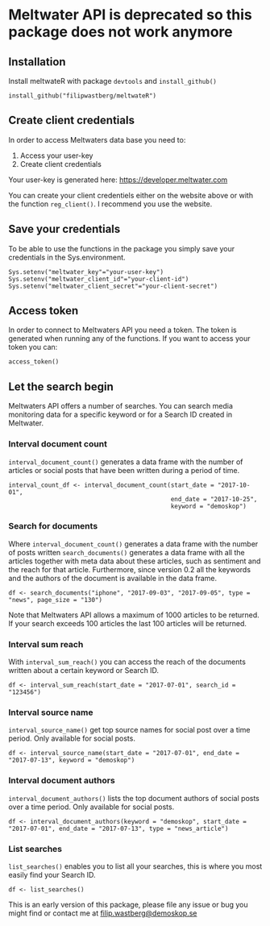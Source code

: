 # Meltwater API is deprecated so this package does not work anymore

## Installation
Install meltwateR with package `devtools` and `install_github()`

```{r, eval = FALSE}
install_github("filipwastberg/meltwateR")
```

## Create client credentials
In order to access Meltwaters data base you need to:
1) Access your user-key
2) Create client credentials

Your user-key is generated here: https://developer.meltwater.com

You can create your client credentiels either on the website above or with the function `reg_client()`. I recommend you use the website.

## Save your credentials
To be able to use the functions in the package you simply save your credentials in the Sys.environment.

```{r, eval = FALSE}
Sys.setenv("meltwater_key"="your-user-key")
Sys.setenv("meltwater_client_id"="your-client-id")
Sys.setenv("meltwater_client_secret"="your-client-secret")
```

## Access token
In order to connect to Meltwaters API you need a token. The token is generated when running any of the functions. If you want to access your token you can: 
```{r, eval = FALSE}
access_token()
```

## Let the search begin
Meltwaters API offers a number of searches. You can search media monitoring data for a specific keyword or for a Search ID created in Meltwater.

### Interval document count
`interval_document_count()` generates a data frame with the number of articles or social posts that have been written during a period of time.

```{r, eval = FALSE}
interval_count_df <- interval_document_count(start_date = "2017-10-01",
                                             end_date = "2017-10-25",  
                                             keyword = "demoskop")
```

### Search for documents
Where `interval_document_count()` generates a data frame with the number of posts written `search_documents()` generates a data frame with all the articles together with meta data about these articles, such as sentiment and the reach for that article. Furthermore, since version 0.2 all the keywords and the authors of the document is available in the data frame.

```{r, eval = FALSE}
df <- search_documents("iphone", "2017-09-03", "2017-09-05", type = "news", page_size = "130")
```

Note that Meltwaters API allows a maximum of 1000 articles to be returned. If your search exceeds 100 articles the last 100 articles will be returned. 

### Interval sum reach
With `interval_sum_reach()` you can access the reach of the documents written about a certain keyword or Search ID.

```{r, eval = FALSE}
df <- interval_sum_reach(start_date = "2017-07-01", search_id = "123456")
```

### Interval source name
`interval_source_name()` get top source names for social post over a time period. Only available for social posts.

```{r, eval = FALSE}
df <- interval_source_name(start_date = "2017-07-01", end_date = "2017-07-13", keyword = "demoskop")
```

### Interval document authors
`interval_document_authors()` lists the top document authors of social posts over a time period. Only available for social posts.

```{r, eval = FALSE}
df <- interval_document_authors(keyword = "demoskop", start_date = "2017-07-01", end_date = "2017-07-13", type = "news_article")
```

### List searches
`list_searches()` enables you to list all your searches, this is where you most easily find your Search ID.

```{r, eval = FALSE}
df <- list_searches()
```

This is an early version of this package, please file any issue or bug you might find or contact me at filip.wastberg@demoskop.se
